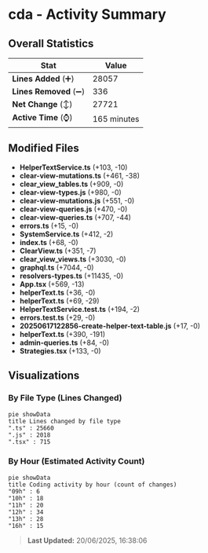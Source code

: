 # cda - Activity Summary 

## Overall Statistics

| Stat                   | Value                                                             |
| ---------------------- | ----------------------------------------------------------------- |
| **Lines Added** (➕)   | 28057                                          |
| **Lines Removed** (➖) | 336                                        |
| **Net Change** (↕)    | 27721                |
| **Active Time** (⌚)   | 165 minutes |


## Modified Files
- **HelperTextService.ts** (+103, -10)
- **clear-view-mutations.ts** (+461, -38)
- **clear_view_tables.ts** (+909, -0)
- **clear-view-types.js** (+980, -0)
- **clear-view-mutations.js** (+551, -0)
- **clear-view-queries.js** (+470, -0)
- **clear-view-queries.ts** (+707, -44)
- **errors.ts** (+15, -0)
- **SystemService.ts** (+412, -2)
- **index.ts** (+68, -0)
- **ClearView.ts** (+351, -7)
- **clear_view_views.ts** (+3030, -0)
- **graphql.ts** (+7044, -0)
- **resolvers-types.ts** (+11435, -0)
- **App.tsx** (+569, -13)
- **helperText.ts** (+36, -0)
- **helperText.ts** (+69, -29)
- **HelperTextService.test.ts** (+194, -2)
- **errors.test.ts** (+29, -0)
- **20250617122856-create-helper-text-table.js** (+17, -0)
- **helperText.ts** (+390, -191)
- **admin-queries.ts** (+84, -0)
- **Strategies.tsx** (+133, -0)

## Visualizations

### By File Type (Lines Changed)

```mermaid
pie showData
title Lines changed by file type
".ts" : 25660
".js" : 2018
".tsx" : 715
```

### By Hour (Estimated Activity Count)

```mermaid
pie showData
title Coding activity by hour (count of changes)
"09h" : 6
"10h" : 18
"11h" : 20
"12h" : 34
"13h" : 28
"16h" : 15
```


> **Last Updated:** 20/06/2025, 16:38:06